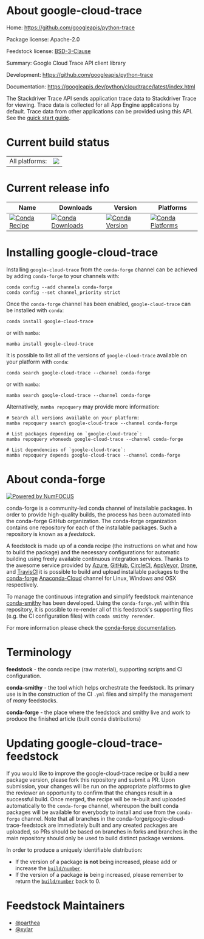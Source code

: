 About google-cloud-trace
========================

Home: https://github.com/googleapis/python-trace

Package license: Apache-2.0

Feedstock license: [BSD-3-Clause](https://github.com/conda-forge/google-cloud-trace-feedstock/blob/main/LICENSE.txt)

Summary: Google Cloud Trace API client library

Development: https://github.com/googleapis/python-trace

Documentation: https://googleapis.dev/python/cloudtrace/latest/index.html

The Stackdriver Trace API sends application trace data to Stackdriver Trace for viewing. Trace data is collected for all App Engine applications by default. Trace data from other applications can be provided using this API.
See the [quick start guide](https://googleapis.dev/python/cloudtrace/latest/index.html#quick-start).

Current build status
====================


<table><tr><td>All platforms:</td>
    <td>
      <a href="https://dev.azure.com/conda-forge/feedstock-builds/_build/latest?definitionId=9610&branchName=main">
        <img src="https://dev.azure.com/conda-forge/feedstock-builds/_apis/build/status/google-cloud-trace-feedstock?branchName=main">
      </a>
    </td>
  </tr>
</table>

Current release info
====================

| Name | Downloads | Version | Platforms |
| --- | --- | --- | --- |
| [![Conda Recipe](https://img.shields.io/badge/recipe-google--cloud--trace-green.svg)](https://anaconda.org/conda-forge/google-cloud-trace) | [![Conda Downloads](https://img.shields.io/conda/dn/conda-forge/google-cloud-trace.svg)](https://anaconda.org/conda-forge/google-cloud-trace) | [![Conda Version](https://img.shields.io/conda/vn/conda-forge/google-cloud-trace.svg)](https://anaconda.org/conda-forge/google-cloud-trace) | [![Conda Platforms](https://img.shields.io/conda/pn/conda-forge/google-cloud-trace.svg)](https://anaconda.org/conda-forge/google-cloud-trace) |

Installing google-cloud-trace
=============================

Installing `google-cloud-trace` from the `conda-forge` channel can be achieved by adding `conda-forge` to your channels with:

```
conda config --add channels conda-forge
conda config --set channel_priority strict
```

Once the `conda-forge` channel has been enabled, `google-cloud-trace` can be installed with `conda`:

```
conda install google-cloud-trace
```

or with `mamba`:

```
mamba install google-cloud-trace
```

It is possible to list all of the versions of `google-cloud-trace` available on your platform with `conda`:

```
conda search google-cloud-trace --channel conda-forge
```

or with `mamba`:

```
mamba search google-cloud-trace --channel conda-forge
```

Alternatively, `mamba repoquery` may provide more information:

```
# Search all versions available on your platform:
mamba repoquery search google-cloud-trace --channel conda-forge

# List packages depending on `google-cloud-trace`:
mamba repoquery whoneeds google-cloud-trace --channel conda-forge

# List dependencies of `google-cloud-trace`:
mamba repoquery depends google-cloud-trace --channel conda-forge
```


About conda-forge
=================

[![Powered by
NumFOCUS](https://img.shields.io/badge/powered%20by-NumFOCUS-orange.svg?style=flat&colorA=E1523D&colorB=007D8A)](https://numfocus.org)

conda-forge is a community-led conda channel of installable packages.
In order to provide high-quality builds, the process has been automated into the
conda-forge GitHub organization. The conda-forge organization contains one repository
for each of the installable packages. Such a repository is known as a *feedstock*.

A feedstock is made up of a conda recipe (the instructions on what and how to build
the package) and the necessary configurations for automatic building using freely
available continuous integration services. Thanks to the awesome service provided by
[Azure](https://azure.microsoft.com/en-us/services/devops/), [GitHub](https://github.com/),
[CircleCI](https://circleci.com/), [AppVeyor](https://www.appveyor.com/),
[Drone](https://cloud.drone.io/welcome), and [TravisCI](https://travis-ci.com/)
it is possible to build and upload installable packages to the
[conda-forge](https://anaconda.org/conda-forge) [Anaconda-Cloud](https://anaconda.org/)
channel for Linux, Windows and OSX respectively.

To manage the continuous integration and simplify feedstock maintenance
[conda-smithy](https://github.com/conda-forge/conda-smithy) has been developed.
Using the ``conda-forge.yml`` within this repository, it is possible to re-render all of
this feedstock's supporting files (e.g. the CI configuration files) with ``conda smithy rerender``.

For more information please check the [conda-forge documentation](https://conda-forge.org/docs/).

Terminology
===========

**feedstock** - the conda recipe (raw material), supporting scripts and CI configuration.

**conda-smithy** - the tool which helps orchestrate the feedstock.
                   Its primary use is in the construction of the CI ``.yml`` files
                   and simplify the management of *many* feedstocks.

**conda-forge** - the place where the feedstock and smithy live and work to
                  produce the finished article (built conda distributions)


Updating google-cloud-trace-feedstock
=====================================

If you would like to improve the google-cloud-trace recipe or build a new
package version, please fork this repository and submit a PR. Upon submission,
your changes will be run on the appropriate platforms to give the reviewer an
opportunity to confirm that the changes result in a successful build. Once
merged, the recipe will be re-built and uploaded automatically to the
`conda-forge` channel, whereupon the built conda packages will be available for
everybody to install and use from the `conda-forge` channel.
Note that all branches in the conda-forge/google-cloud-trace-feedstock are
immediately built and any created packages are uploaded, so PRs should be based
on branches in forks and branches in the main repository should only be used to
build distinct package versions.

In order to produce a uniquely identifiable distribution:
 * If the version of a package **is not** being increased, please add or increase
   the [``build/number``](https://docs.conda.io/projects/conda-build/en/latest/resources/define-metadata.html#build-number-and-string).
 * If the version of a package **is** being increased, please remember to return
   the [``build/number``](https://docs.conda.io/projects/conda-build/en/latest/resources/define-metadata.html#build-number-and-string)
   back to 0.

Feedstock Maintainers
=====================

* [@parthea](https://github.com/parthea/)
* [@xylar](https://github.com/xylar/)

